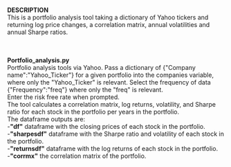 ﻿<b> DESCRIPTION </b> <br>
 This is a portfolio analysis tool taking a dictionary of Yahoo tickers and returning log price changes, a correlation matrix, annual volatilities and annual Sharpe ratios. 


<br><br>
<b> Portfolio_analysis.py </b><br>
 Portfolio analysis tools via Yahoo. Pass a dictionary of {"Company name":"Yahoo_Ticker"} for a given portfolio into the companies variable, where only the "Yahoo_Ticker" is relevant. Select the frequency of data {"Frequency":"freq"} where only the "freq" is relevant.
<br>
Enter the risk free rate when prompted.
<br>
The tool calculates a correlation matrix, log returns, volatility, and Sharpe ratio for each stock in the portfolio per years in the portfolio.
<br>
The dataframe outputs are:
<br>
  -<b>"df"</b> dataframe with the closing prices of each stock in the portfolio.
<br>
  -<b>"sharpesdf"</b> dataframe with the Sharpe ratio and volatility of each stock in the portfolio.
<br>
  -<b>"returnsdf"</b> dataframe with the log returns of each stock in the portfolio.
<br>
  -<b>"corrmx"</b> the correlation matrix of the portfolio.
